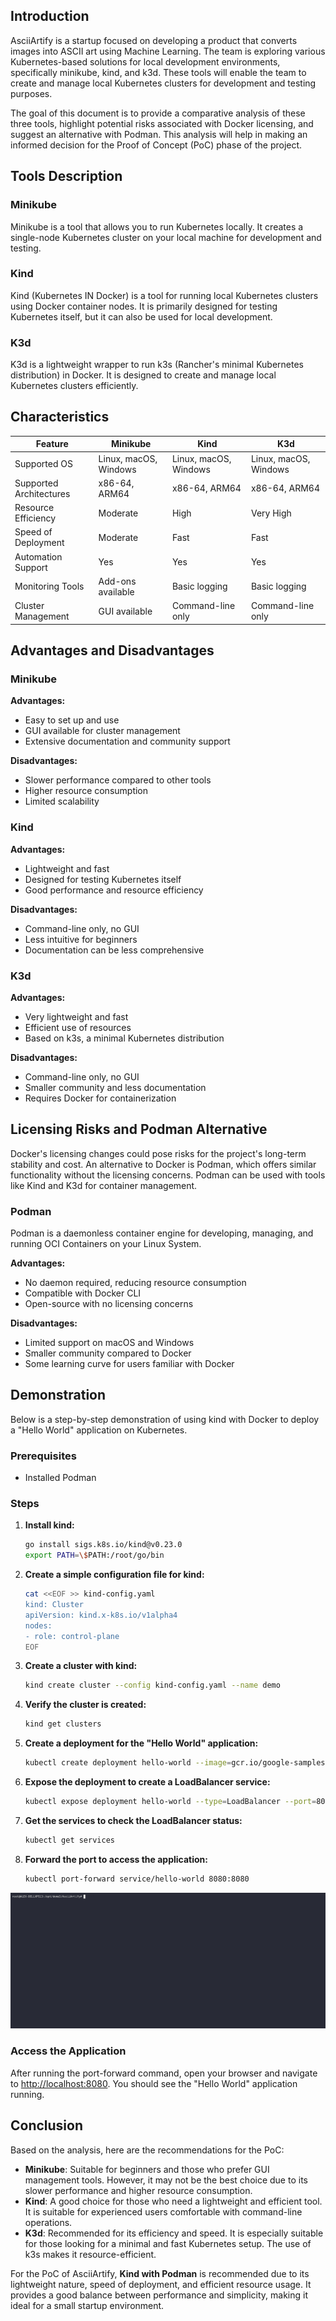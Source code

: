 ## Introduction

AsciiArtify is a startup focused on developing a product that converts images into ASCII art using Machine Learning. The team is exploring various Kubernetes-based solutions for local development environments, specifically minikube, kind, and k3d. These tools will enable the team to create and manage local Kubernetes clusters for development and testing purposes.

The goal of this document is to provide a comparative analysis of these three tools, highlight potential risks associated with Docker licensing, and suggest an alternative with Podman. This analysis will help in making an informed decision for the Proof of Concept (PoC) phase of the project.

## Tools Description

### Minikube
Minikube is a tool that allows you to run Kubernetes locally. It creates a single-node Kubernetes cluster on your local machine for development and testing.

### Kind
Kind (Kubernetes IN Docker) is a tool for running local Kubernetes clusters using Docker container nodes. It is primarily designed for testing Kubernetes itself, but it can also be used for local development.

### K3d
K3d is a lightweight wrapper to run k3s (Rancher's minimal Kubernetes distribution) in Docker. It is designed to create and manage local Kubernetes clusters efficiently.

## Characteristics

| Feature                | Minikube                    | Kind                         | K3d                           |
|------------------------|-----------------------------|------------------------------|------------------------------|
| Supported OS           | Linux, macOS, Windows       | Linux, macOS, Windows        | Linux, macOS, Windows        |
| Supported Architectures| x86-64, ARM64               | x86-64, ARM64                | x86-64, ARM64                |
| Resource Efficiency    | Moderate                    | High                         | Very High                    |
| Speed of Deployment    | Moderate                    | Fast                         | Fast                         |
| Automation Support     | Yes                         | Yes                          | Yes                          |
| Monitoring Tools       | Add-ons available           | Basic logging                | Basic logging                |
| Cluster Management     | GUI available               | Command-line only            | Command-line only            |

## Advantages and Disadvantages

### Minikube
**Advantages:**
- Easy to set up and use
- GUI available for cluster management
- Extensive documentation and community support

**Disadvantages:**
- Slower performance compared to other tools
- Higher resource consumption
- Limited scalability

### Kind
**Advantages:**
- Lightweight and fast
- Designed for testing Kubernetes itself
- Good performance and resource efficiency

**Disadvantages:**
- Command-line only, no GUI
- Less intuitive for beginners
- Documentation can be less comprehensive

### K3d
**Advantages:**
- Very lightweight and fast
- Efficient use of resources
- Based on k3s, a minimal Kubernetes distribution

**Disadvantages:**
- Command-line only, no GUI
- Smaller community and less documentation
- Requires Docker for containerization

## Licensing Risks and Podman Alternative

Docker's licensing changes could pose risks for the project's long-term stability and cost. An alternative to Docker is Podman, which offers similar functionality without the licensing concerns. Podman can be used with tools like Kind and K3d for container management.

### Podman
Podman is a daemonless container engine for developing, managing, and running OCI Containers on your Linux System.

**Advantages:**
- No daemon required, reducing resource consumption
- Compatible with Docker CLI
- Open-source with no licensing concerns

**Disadvantages:**
- Limited support on macOS and Windows
- Smaller community compared to Docker
- Some learning curve for users familiar with Docker

## Demonstration

Below is a step-by-step demonstration of using kind with Docker to deploy a "Hello World" application on Kubernetes.

### Prerequisites
- Installed Podman

### Steps

1. **Install kind:**
   ```bash
   go install sigs.k8s.io/kind@v0.23.0
   export PATH=\$PATH:/root/go/bin
   ```

2. **Create a simple configuration file for kind:**
   ```bash
   cat <<EOF >> kind-config.yaml
   kind: Cluster
   apiVersion: kind.x-k8s.io/v1alpha4
   nodes:
   - role: control-plane
   EOF
   ```

3. **Create a cluster with kind:**
   ```bash
   kind create cluster --config kind-config.yaml --name demo
   ```

4. **Verify the cluster is created:**
   ```bash
   kind get clusters
   ```

5. **Create a deployment for the "Hello World" application:**
   ```bash
   kubectl create deployment hello-world --image=gcr.io/google-samples/hello-app:1.0
   ```

6. **Expose the deployment to create a LoadBalancer service:**
   ```bash
   kubectl expose deployment hello-world --type=LoadBalancer --port=8080
   ```

8. **Get the services to check the LoadBalancer status:**
   ```bash
   kubectl get services
   ```

9. **Forward the port to access the application:**
   ```bash
   kubectl port-forward service/hello-world 8080:8080
   ```

![Image](/data/demo.gif)

### Access the Application

After running the port-forward command, open your browser and navigate to [http://localhost:8080](http://localhost:8080). You should see the "Hello World" application running.

## Conclusion

Based on the analysis, here are the recommendations for the PoC:

- **Minikube**: Suitable for beginners and those who prefer GUI management tools. However, it may not be the best choice due to its slower performance and higher resource consumption.
- **Kind**: A good choice for those who need a lightweight and efficient tool. It is suitable for experienced users comfortable with command-line operations.
- **K3d**: Recommended for its efficiency and speed. It is especially suitable for those looking for a minimal and fast Kubernetes setup. The use of k3s makes it resource-efficient.

For the PoC of AsciiArtify, **Kind with Podman** is recommended due to its lightweight nature, speed of deployment, and efficient resource usage. It provides a good balance between performance and simplicity, making it ideal for a small startup environment.